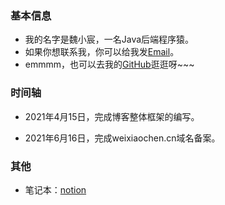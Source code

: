 ### 基本信息

+ 我的名字是魏小宸，一名Java后端程序猿。
+ 如果你想联系我，你可以给我发[Email](mailto:wxc0914@qq.com)。
+ emmmm，也可以去我的[GitHub](https://github.com/wxc0914)逛逛呀~~~

### 时间轴

+ 2021年4月15日，完成博客整体框架的编写。

+ 2021年6月16日，完成weixiaochen.cn域名备案。

### 其他

+ 笔记本：[notion](https://wxc0914.github.io/notion/#/?id=notion)
